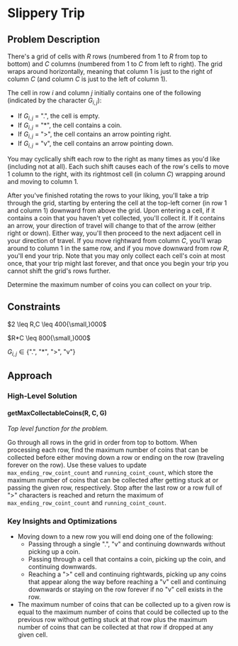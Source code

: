 # Slippery Trip

## Problem Description

There's a grid of cells with $R$ rows (numbered from $1$ to $R$ from top to bottom) and $C$ columns (numbered from $1$ to $C$ from left to right). The grid wraps around horizontally, meaning that column $1$ is just to the right of column $C$ (and column $C$ is just to the left of column $1$).

The cell in row $i$ and column $j$ initially contains one of the following (indicated by the character $G_{i,j}$):
- If $G_{i,j}$ = "$.$", the cell is empty.
- If $G_{i,j}$ = "$*$", the cell contains a coin.
- If $G_{i,j}$ = ">", the cell contains an arrow pointing right.
- If $G_{i,j}$ = "v", the cell contains an arrow pointing down.

You may cyclically shift each row to the right as many times as you'd like (including not at all). Each such shift causes each of the row's cells to move $1$ column to the right, with its rightmost cell (in column $C$) wrapping around and moving to column $1$.

After you've finished rotating the rows to your liking, you'll take a trip through the grid, starting by entering the cell at the top-left corner (in row $1$ and column $1$) downward from above the grid. Upon entering a cell, if it contains a coin that you haven't yet collected, you'll collect it. If it contains an arrow, your direction of travel will change to that of the arrow (either right or down). Either way, you'll then proceed to the next adjacent cell in your direction of travel. If you move rightward from column $C$, you'll wrap around to column $1$ in the same row, and if you move downward from row $R$, you'll end your trip. Note that you may only collect each cell's coin at most once, that your trip might last forever, and that once you begin your trip you cannot shift the grid's rows further.

Determine the maximum number of coins you can collect on your trip.

## Constraints

$2 \leq R,C \leq 400{\small,}000$

$R*C \leq 800{\small,}000$

$G_{i,j} \in \{\text{".", "*", ">", "v"}\}$

## Approach

### High-Level Solution

#### getMaxCollectableCoins(R, C, G)

*Top level function for the problem.*

Go through all rows in the grid in order from top to bottom. When processing each row, find the maximum number of coins that can be collected before either moving down a row or ending on the row (traveling forever on the row). Use these values to update ```max_ending_row_coint_count``` and ```running_coint_count```, which store the maximum number of coins that can be collected after getting stuck at or passing the given row, respectively. Stop after the last row or a row full of ">" characters is reached and return the maximum of ```max_ending_row_coint_count``` and ```running_coint_count```.

### Key Insights and Optimizations

- Moving down to a new row you will end doing one of the following:
    - Passing through a single ".", "v" and continuing downwards without picking up a coin.
    - Passing through a cell that contains a coin, picking up the coin, and continuing downwards.
    - Reaching a ">" cell and continuing rightwards, picking up any coins that appear along the way before reaching a "v" cell and continuing downwards or staying on the row forever if no "v" cell exists in the row. 
- The maximum number of coins that can be collected up to a given row is equal to the maximum number of coins that could be collected up to the previous row without getting stuck at that row plus the maximum number of coins that can be collected at that row if dropped at any given cell.